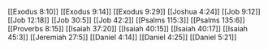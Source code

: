[[Exodus 8:10]]
[[Exodus 9:14]]
[[Exodus 9:29]]
[[Joshua 4:24]]
[[Job 9:12]]
[[Job 12:18]]
[[Job 30:5]]
[[Job 42:2]]
[[Psalms 115:3]]
[[Psalms 135:6]]
[[Proverbs 8:15]]
[[Isaiah 37:20]]
[[Isaiah 40:15]]
[[Isaiah 40:17]]
[[Isaiah 45:3]]
[[Jeremiah 27:5]]
[[Daniel 4:14]]
[[Daniel 4:25]]
[[Daniel 5:21]]
